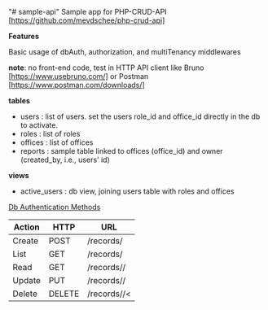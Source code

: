 "# sample-api" 
Sample app for PHP-CRUD-API [https://github.com/mevdschee/php-crud-api]

**Features**

Basic usage of dbAuth, authorization, and multiTenancy middlewares


**note**: no front-end code, test in HTTP API client like Bruno [https://www.usebruno.com/] or Postman [https://www.postman.com/downloads/]

**tables**
 - users : list of users. set the users role_id and office_id directly in the db to activate.
 - roles : list of roles
 - offices : list of offices
 - reports : sample table linked to offices (office_id) and owner (created_by, i.e., users' id)

**views**

 - active_users : db view, joining users table with roles and offices


[Db Authentication Methods](https://github.com/mevdschee/php-crud-api?tab=readme-ov-file#database-authentication)


| Action 	| HTTP 	| URL 	|
|---	|---	|---	|
| Create 	| POST 	| /records/<resource> 	|
| List 	| GET 	| /records/<resource> 	|
| Read 	| GET 	| /records/<resource>/<id> 	|
| Update 	| PUT 	| /records/<resource>/<id> 	|
| Delete 	| DELETE 	| /records/<resource>/< 	|